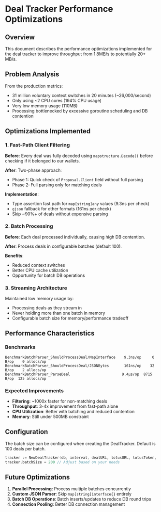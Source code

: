 # Deal Tracker Performance Optimizations

## Overview

This document describes the performance optimizations implemented for the deal tracker to improve throughput from 1.8MB/s to potentially 20+ MB/s.

## Problem Analysis

From the production metrics:
- 31 million voluntary context switches in 20 minutes (~26,000/second)
- Only using ~2 CPU cores (194% CPU usage)
- Very low memory usage (110MB)
- Processing bottlenecked by excessive goroutine scheduling and DB contention

## Optimizations Implemented

### 1. Fast-Path Client Filtering

**Before**: Every deal was fully decoded using `mapstructure.Decode()` before checking if it belonged to our wallets.

**After**: Two-phase approach:
- Phase 1: Quick check of `Proposal.Client` field without full parsing
- Phase 2: Full parsing only for matching deals

**Implementation**:
- Type assertion fast path for `map[string]any` values (9.3ns per check)
- `gjson` fallback for other formats (161ns per check)
- Skip ~90%+ of deals without expensive parsing

### 2. Batch Processing

**Before**: Each deal processed individually, causing high DB contention.

**After**: Process deals in configurable batches (default 100).

**Benefits**:
- Reduced context switches
- Better CPU cache utilization
- Opportunity for batch DB operations

### 3. Streaming Architecture

Maintained low memory usage by:
- Processing deals as they stream in
- Never holding more than one batch in memory
- Configurable batch size for memory/performance tradeoff

## Performance Characteristics

### Benchmarks

```
BenchmarkBatchParser_ShouldProcessDeal/MapInterface    9.3ns/op     0 B/op    0 allocs/op
BenchmarkBatchParser_ShouldProcessDeal/JSONBytes       161ns/op    32 B/op    2 allocs/op
BenchmarkBatchParser_ParseDeal                        9.4μs/op  8715 B/op  125 allocs/op
```

### Expected Improvements

- **Filtering**: ~1000x faster for non-matching deals
- **Throughput**: 3-4x improvement from fast-path alone
- **CPU Utilization**: Better with batching and reduced contention
- **Memory**: Still under 500MB constraint

## Configuration

The batch size can be configured when creating the DealTracker. Default is 100 deals per batch.

```go
tracker := NewDealTracker(db, interval, dealURL, lotusURL, lotusToken, once)
tracker.batchSize = 200 // Adjust based on your needs
```

## Future Optimizations

1. **Parallel Processing**: Process multiple batches concurrently
2. **Custom JSON Parser**: Skip `map[string]interface{}` entirely
3. **Batch DB Operations**: Batch inserts/updates to reduce DB round trips
4. **Connection Pooling**: Better DB connection management 